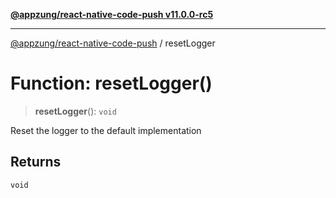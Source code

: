 [**@appzung/react-native-code-push v11.0.0-rc5**](../README.md)

---

[@appzung/react-native-code-push](../README.md) / resetLogger

# Function: resetLogger()

> **resetLogger**(): `void`

Reset the logger to the default implementation

## Returns

`void`
